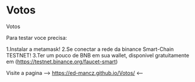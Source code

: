 # Votos
Votos

Para testar voce precisa: 

1.Instalar a metamask!
2.Se conectar a rede da binance Smart-Chain TESTNET!
3.Ter um pouco de BNB em sua wallet, disponivel gratuitamente em (https://testnet.binance.org/faucet-smart)

Visite a pagina --> https://ed-mancz.github.io/Votos/ <--
